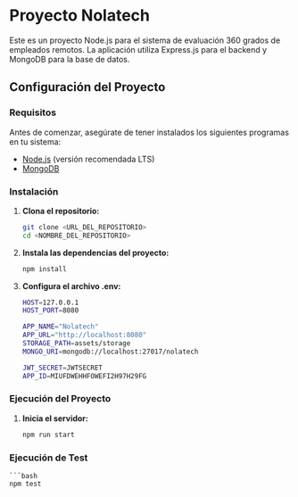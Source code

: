 # Proyecto Nolatech

Este es un proyecto Node.js para el sistema de evaluación 360 grados de empleados remotos. La aplicación utiliza Express.js para el backend y MongoDB para la base de datos.

## Configuración del Proyecto

### Requisitos

Antes de comenzar, asegúrate de tener instalados los siguientes programas en tu sistema:
- [Node.js](https://nodejs.org/) (versión recomendada LTS)
- [MongoDB](https://www.mongodb.com/try/download/community)

### Instalación

1. **Clona el repositorio:**

   ```bash
   git clone <URL_DEL_REPOSITORIO>
   cd <NOMBRE_DEL_REPOSITORIO>

2. **Instala las dependencias del proyecto:**

    ```bash
    npm install

3. **Configura el archivo .env:**

    ```bash
    HOST=127.0.0.1
    HOST_PORT=8080

    APP_NAME="Nolatech"
    APP_URL="http://localhost:8080"
    STORAGE_PATH=assets/storage
    MONGO_URI=mongodb://localhost:27017/nolatech

    JWT_SECRET=JWTSECRET
    APP_ID=MIUFDWEHHFOWEFI2H97H29FG

### Ejecución del Proyecto

1. **Inicia el servidor:**

    ```bash
    npm run start


### Ejecución de Test

    ```bash
    npm test




